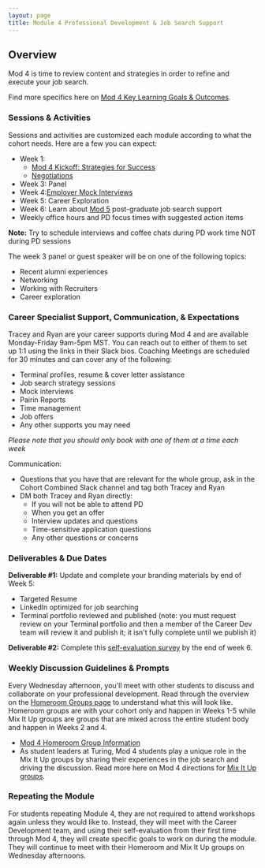 ```yaml
---
layout: page
title: Module 4 Professional Development & Job Search Support
---
```


## Overview
Mod 4 is time to review content and strategies in order to refine and execute your job search. 

Find more specifics here on [Mod 4 Key Learning Goals & Outcomes](/module_four/mod4_learning_goals).

### Sessions & Activities
Sessions and activities are customized each module according to what the cohort needs. Here are a few you can expect:

* Week 1: 
  * [Mod 4 Kickoff: Strategies for Success](/module_four/week1_kickoff)
  * [Negotiations](/module_four/negotiations)
* Week 3: Panel
* Week 4:[Employer Mock Interviews](/module_four/mod4_mock_interviews)
* Week 5: Career Exploration
* Week 6: Learn about [Mod 5](/module-5/index) post-graduate job search support
* Weekly office hours and PD focus times with suggested action items

**Note:** Try to schedule interviews and coffee chats during PD work time NOT during PD sessions

The week 3 panel or guest speaker will be on one of the following topics:
* Recent alumni experiences
* Networking
* Working with Recruiters
* Career exploration

### Career Specialist Support, Communication, & Expectations
Tracey and Ryan are your career supports during Mod 4 and are available Monday-Friday 9am-5pm MST. You can reach out to either of them to set up 1:1 using the links in their Slack bios. Coaching Meetings are scheduled for 30 minutes and can cover any of the following:

* Terminal profiles, resume & cover letter assistance
* Job search strategy sessions 
* Mock interviews
* Pairin Reports
* Time management
* Job offers
* Any other supports you may need 

*Please note that you should only book with one of them at a time each week*

Communication:

* Questions that you have that are relevant for the whole group, ask in the Cohort Combined Slack channel and tag both Tracey and Ryan
* DM both Tracey and Ryan directly:
  * If you will not be able to attend PD
  * When you get an offer
  * Interview updates and questions 
  * Time-sensitive application questions
  * Any other questions or concerns 

### Deliverables & Due Dates
**Deliverable #1:** Update and complete your branding materials by end of Week 5:

* Targeted Resume
* LinkedIn optimized for job searching
* Terminal portfolio reviewed and published (note: you must request review on your Terminal portfolio and then a member of the Career Dev team will review it and publish it; it isn't fully complete until we publish it)

**Deliverable #2:** Complete this [self-evaluation survey](https://airtable.com/shrsS9pDedt4Jvnkd) by the end of week 6. 

### Weekly Discussion Guidelines & Prompts
Every Wednesday afternoon, you'll meet with other students to discuss and collaborate on your professional development. Read through the overview on the [Homeroom Groups page](/student_discussion_groups/index) to understand what this will look like. Homeroom groups are with your cohort only and happen in Weeks 1-5 while Mix It Up groups are groups that are mixed across the entire student body and happen in Weeks 2 and 4.

* [Mod 4 Homeroom Group Information](/student_discussion_groups/mod4_homeroom_discussion_prompts)
* As student leaders at Turing, Mod 4 students play a unique role in the Mix It Up groups by sharing their experiences in the job search and driving the discussion. Read more here on Mod 4 directions for [Mix It Up groups](/mixed_groups/mixed_mod4_directions).

### Repeating the Module
For students repeating Module 4, they are not required to attend workshops again unless they would like to. Instead, they will meet with the Career Development team, and using their self-evaluation from their first time through Mod 4, they will create specific goals to work on during the module. They will continue to meet with their Homeroom and Mix It Up groups on Wednesday afternoons. 
